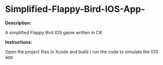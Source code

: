 Simplified-Flappy-Bird-IOS-App-
===============================

**Description:**

A simplified Flappy Bird IOS game written in C#.

**Instructions:**

Open the project files in Xcode and build / run the code to simulate the IOS app.
